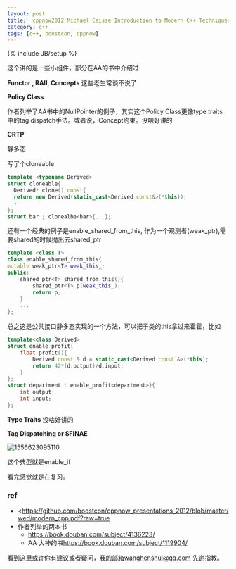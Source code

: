 ```yaml
---
layout: post
title:  cppnow2012 Michael Caisse Introduction to Modern C++ Techniques 
category: c++
tags: [c++, boostcon, cppnow]
---
```


{% include JB/setup %}

这个讲的是一些小组件，部分在AA的书中介绍过

**Functor , RAII, Concepts**  这些老生常谈不说了

**Policy Class**

作者列举了AA书中的NullPointer的例子，其实这个Policy Class更像type traits中的tag dispatch手法。或者说，Concept约束。没啥好讲的

**CRTP**

静多态

写了个cloneable

```c++
template <typename Derived>
struct cloneable{
  Derived* clone() const{
  return new Derived(static_cast<Derived const&>(*this));
  }
};
struct bar ; clonealbe<bar>{...};
```

还有一个经典的例子是enable_shared_from_this, 作为一个观测者(weak_ptr),需要shared的时候抛出去shared_ptr

```c++
template <class T>
class enable_shared_from_this{
mutable weak_ptr<T> weak_this_;
public:
    shared_ptr<T> shared_from_this(){
        shared_ptr<T> p(weak_this_);
        return p;
    }
    ...
};
```



总之这是公共接口静多态实现的一个方法，可以把子类的this拿过来霍霍，比如

```c++
template<class Derived>
struct enable_profit{
    float profit(){
        Derived const & d = static_cast<Derived const &>(*this);
        return 42*(d.output)/d.input;
    }
};
struct department : enable_profit<department>}{
    int output;
    int input;
};
```

**Type Traits** 没啥好讲的

**Tag Dispatching or SFINAE**

![1556623095110](https://wanghenshui.github.io/assets/1556623095110.png)

这个典型就是enable_if



看完感觉就是在复习。

### ref

- <https://github.com/boostcon/cppnow_presentations_2012/blob/master/wed/modern_cpp.pdf?raw=true
- 作者列举的两本书
  - <https://book.douban.com/subject/4136223/>
  - AA  大神的书<https://book.douban.com/subject/1119904/>

看到这里或许你有建议或者疑问，我的邮箱wanghenshui@qq.com 先谢指教。